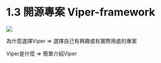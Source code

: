 # 1.3 開源專案 Viper-framework

![](../.gitbook/assets/coscup-versionpython-kai-yuan-ruan-ti-kao-gu-4.png)

為什麼選擇Viper => 選擇自己有興趣或有實際用處的專案

Viper是什麼 => 簡單介紹Viper
